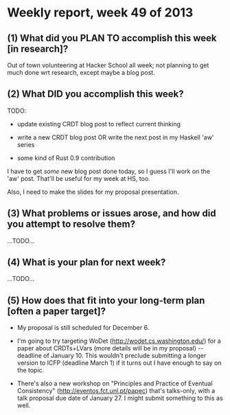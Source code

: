 # Weekly report, week 49 of 2013

## (1) What did you PLAN TO accomplish this week [in research]?

Out of town volunteering at Hacker School all week; not planning to
get much done wrt research, except maybe a blog post.

## (2) What DID you accomplish this week?

TODO:

  * update existing CRDT blog post to reflect current thinking
  
  * write a new CRDT blog post OR write the next post in my Haskell
    'aw' series
	
  * some kind of Rust 0.9 contribution
	
I have to get *some* new blog post done today, so I guess I'll work on
the 'aw' post.  That'll be useful for my week at HS, too.

Also, I need to make the slides for my proposal presentation.

## (3) What problems or issues arose, and how did you attempt to resolve them?

...TODO...

## (4) What is your plan for next week?

...TODO...

## (5) How does that fit into your long-term plan [often a paper target]?

  * My proposal is still scheduled for December 6.

  * I'm going to try targeting WoDet (http://wodet.cs.washington.edu/)
    for a paper about CRDTs+LVars (more details will be in my
    proposal) -- deadline of January 10.  This wouldn't preclude
    submitting a longer version to ICFP (deadline March 1) if it turns
    out I have enough to say on the topic.

  * There's also a new workshop on "Principles and Practice of
    Eventual Consistency" (http://eventos.fct.unl.pt/papec) that's
    talks-only, with a talk proposal due date of January 27.  I might
    submit something to this as well.
